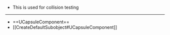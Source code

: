 - This is used for collision testing

---

- ==UCapsuleComponent==
- [[CreateDefaultSubobject#UCapsuleComponent]]